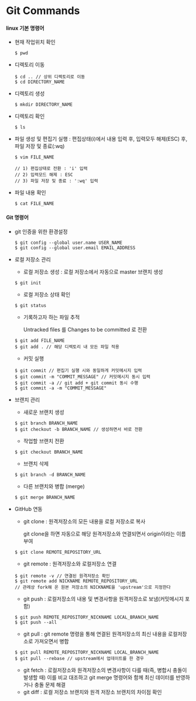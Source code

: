 # Git Commands

#### linux 기본 명령어

* 현재 작업위치 확인 

  ```
  $ pwd
  ```

* 디렉토리 이동

  ```
  $ cd .. // 상위 디렉토리로 이동
  $ cd DIRECTORY_NAME
  ```

* 디렉토리 생성

  ```
  $ mkdir DIRECTORY_NAME
  ```

* 디렉토리 확인

  ```
  $ ls
  ```

* 파일 생성 및 편집기 실행 : 편집상태(i)에서 내용 입력 후, 입력모두 해제(ESC) 후, 파일 저장 및 종료(:wq)

  ```
  $ vim FILE_NAME
  
  // 1) 편집상태로 전환 : 'i' 입력
  // 2) 입력모드 해제 : ESC
  // 3) 파일 저장 및 종료 : ':wq' 입력
  ```

* 파일 내용 확인

  ```
  $ cat FILE_NAME
  ```


#### Git 명령어

* git 인증을 위한 환경설정

  ```
  $ git config --global user.name USER_NAME
  $ git config --global user.email EMAIL_ADDRESS
  ```

* 로컬 저장소 관리

  * 로컬 저장소 생성 : 로컬 저장소에서 자동으로 master 브랜치 생성

  ```
  $ git init
  ```

  * 로컬 저장소 상태 확인 

  ```
  $ git status
  ```

  * 기록하고자 하는 파일 추적

    Untracked files 를 Changes to be committed 로 전환

  ```
  $ git add FILE_NAME
  $ git add . // 해당 디렉토리 내 모든 파일 적용
  ```

  * 커밋 실행 

  ```
  $ git commit // 편집기 실행 시와 동일하게 커밋메시지 입력
  $ git commit -m "COMMIT_MESSAGE" // 커밋메시지 동시 입력
  $ git commit -a // git add + git commit 동시 수행
  $ git commit -a -m "COMMIT_MESSAGE"
  ```

* 브랜치 관리

  * 새로운 브랜치 생성

  ```
  $ git branch BRANCH_NAME
  $ git checkout -b BRANCH_NAME // 생성하면서 바로 전환
  ```

  * 작업할 브랜치 전환

  ```
  $ git checkout BRANCH_NAME
  ```

  * 브랜치 삭제

  ```
  $ git branch -d BRANCH_NAME
  ```

  * 다른 브랜치와 병합 (merge) 

  ```
  $ git merge BRANCH_NAME
  ```

* GitHub 연동

  * git clone : 원격저장소의 모든 내용을 로컬 저장소로 복사

    git clone을 하면 자동으로 해당 원격저장소와 연결되면서 origin이라는 이름 부여

  ```
  $ git clone REMOTE_REPOSITORY_URL
  ```

  * git remote : 원격저장소와 로컬저장소 연결

  ```
  $ git remote -v // 연결된 원격저장소 확인
  $ git remote add NICKNAME REMOTE_REPOSITORY_URL
  // 관례상 fork해 온 원본 저장소의 NICKNAME을 'upstream'으로 지정한다
  ```

  * git push : 로컬저장소의 내용 및 변경사항을 원격저장소로 보냄(커밋메시지 포함)

  ```
  $ git push REMOTE_REPOSITORY_NICKNAME LOCAL_BRANCH_NAME
  $ git push --all
  ```

  * git pull : git remote 명령을 통해 연결된 원격저장소의 최신 내용을 로컬저장소로 가져오면서 병합

  ```
  $ git pull REMOTE_REPOSITORY_NICKNAME LOCAL_BRANCH_NAME
  $ git pull --rebase // upstream에서 업데이트를 한 경우
  ```

  * git fetch : 로컬저장소와 원격저장소의 변경사항이 다를 때(즉, 병합시 충돌이 발생할 때) 이를 비교 대조하고 git merge 명령어와 함께 최신 데이터를 반영하거나 충돌 문제 해결
  * git diff : 로컬 저장소 브랜치와 원격 저장소 브랜치의 차이점 확인